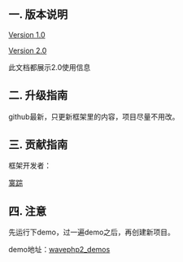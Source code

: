 <!--
author: 许萍
date: 2015-11-20
title: 序言
tags: 基本介绍
category: 基本介绍
status: publish
summary: Wavephp框架，轻量PHP框架，MVC分离，快速开发项目
-->

## 一. 版本说明

[Version 1.0](https://github.com/xpmozong/wavephp "Version 1.0")

[Version 2.0](https://github.com/xpmozong/wavephp2 "Version 2.0")

此文档都展示2.0使用信息

## 二. 升级指南

github最新，只更新框架里的内容，项目尽量不用改。

## 三. 贡献指南

框架开发者：

[寞踪](https://github.com/xpmozong "寞踪")

## 四. 注意

先运行下demo，过一遍demo之后，再创建新项目。

demo地址：[wavephp2_demos](https://github.com/xpmozong/wavephp2_demos "wavephp2_demos")